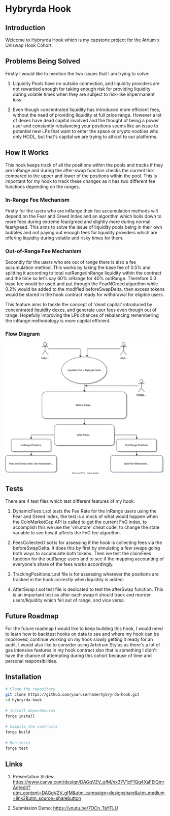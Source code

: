 # Hybryrda Hook

## Introduction

Welcome to Hybryrda Hook which is my capstone project for the Atrium x Uniswap Hook Cohort.

## Problems Being Solved

Firstly I would like to mention the two issues that I am trying to solve:

1. Liquidity Pools have no outside connection, and liquidity providers are not rewarded enough for taking enough risk for providing liquidity during volatile times when they are subject to risk-like impermanent loss.

2. Even though concentrated liquidity has introduced more efficient fees, without the need of providing liquidity at full price range. However a lot of dexes have dead capital involved and the thought of being a power user and constantly rebalancing your positions seems like an issue to potential new LPs that want to enter the space or crypto noobies who only HODL, but that's capital we are trying to attract to our platforms.

## How It Works

This hook keeps track of all the positions within the pools and tracks if they are inRange and during the after-swap function checks the current tick compared to the upper and lower of the positions within the pool. This is important for my hook to track these changes as it has two different fee functions depending on the ranges.

### In-Range Fee Mechanism

Firstly for the users who are inRange their fee accumulation methods will depend on the Fear and Greed Index and an algorithm which boils down to more fees during extreme fear/greed and slightly more during normal fear/greed. This aims to solve the issue of liquidity pools being in their own bubbles and not paying out enough fees for liquidity providers which are offering liquidity during volatile and risky times for them.

### Out-of-Range Fee Mechanism

Secondly for the users who are out of range there is also a fee accumulation method. This works by taking the base fee of 0.5% and splitting it according to total outRange/inRange liquidity within the contract and the time so let's say 60% inRange for 40% outRange. Therefore 0.3 base fee would be used and put through the FearNGreed algorithm while 0.2% would be added to the modified beforeSwapDelta, then excess tokens would be stored in the hook contract ready for withdrawal for eligible users.

This feature aims to tackle the concept of 'dead capital' introduced by concentrated liquidity dexes, and generate user fees even though out of range. Hopefully improving the LPs chances of rebalancing remembering the inRange methodology is more capital efficient.

### Flow Diagram

![Hybryrda Hook Flow Diagram](./flow-diagram.svg)

## Tests

There are 4 test files which test different features of my hook:

1. DynamicFees.t.sol tests the Fee Rate for the inRange users using the Fear and Greed index, the test is a mock of what would happen when the CoinMarketCap API is called to get the current FnG index, to accomplish this we use the 'vm.store' cheat code, to change the state variable to see how it affects the FnG fee algorithm.

2. FeesCollected.t.sol is for assessing if the hook is collecting fees via the beforeSwapDelta. It does this by first by simulating a few swaps going both ways to accumulate both tokens. Then we test the claimFees function for the outRange users and to see if the mapping accounting of everyone's share of the fees works accordingly.

3. TrackingPositions.t.sol file is for assessing wherever the positions are tracked in the hook correctly when liquidity is added.

4. AfterSwap.t.sol test file is dedicated to test the afterSwap function. This is an important test as after each swap it should track and reorder users/liquidity which fell out of range, and vice versa.

## Future Roadmap

For the future roadmap I would like to keep building this hook, I would need to learn how to backtest hooks on data to see and where my hook can be imporoved, continue working on my hook slowly getting it ready for an audit. I would also like to consider using Arbitrum Stylus as there's a lot of gas intensive features in my hook contract also that is something I didn't have the chance of attempting during this cohort because of time and personal responsibilities.

## Installation

```bash
# Clone the repository
git clone https://github.com/yourusername/hybryrda-hook.git
cd hybryrda-hook

# Install dependencies
forge install

# Compile the contracts
forge build

# Run tests
forge test
```

## Links

1. Presentation Slides: https://www.canva.com/design/DAGgVZV_gfM/nx37V1cF1Qg4XaFElQmrAg/edit?utm_content=DAGgVZV_gfM&utm_campaign=designshare&utm_medium=link2&utm_source=sharebutton

2. Submission Demo: https://youtu.be/7OCn_TaYFLU
